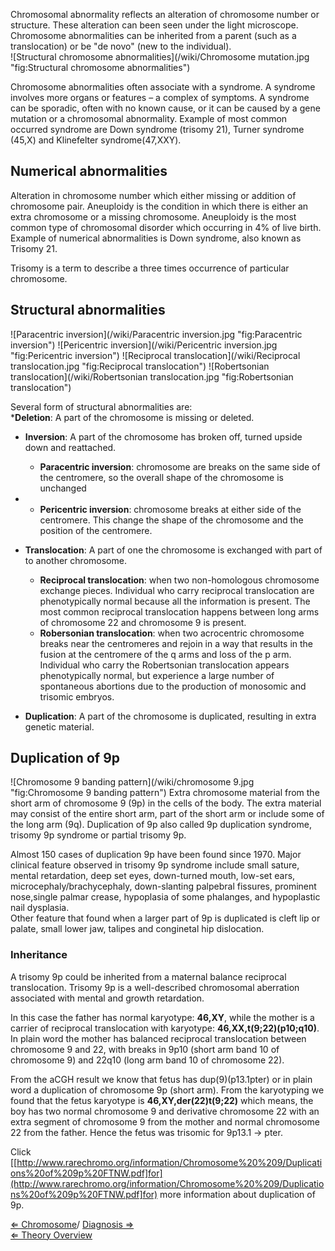 Chromosomal abnormality reflects an alteration of chromosome number or
structure. These alteration can been seen under the light microscope.
Chromosome abnormalities can be inherited from a parent (such as a
translocation) or be "de novo" (new to the individual).\
![Structural chromosome
abnormalities](/wiki/Chromosome mutation.jpg "fig:Structural chromosome abnormalities")

Chromosome abnormalities often associate with a syndrome. A syndrome
involves more organs or features – a complex of symptoms. A syndrome can
be sporadic, often with no known cause, or it can be caused by a gene
mutation or a chromosomal abnormality. Example of most common occurred
syndrome are Down syndrome (trisomy 21), Turner syndrome (45,X) and
Klinefelter syndrome(47,XXY).

Numerical abnormalities
-----------------------

Alteration in chromosome number which either missing or addition of
chromosome pair. Aneuploidy is the condition in which there is either an
extra chromosome or a missing chromosome. Aneuploidy is the most common
type of chromosomal disorder which occurring in 4% of live birth.
Example of numerical abnormalities is Down syndrome, also known as
Trisomy 21.

Trisomy is a term to describe a three times occurrence of particular
chromosome.

Structural abnormalities
------------------------

![Paracentric
inversion](/wiki/Paracentric inversion.jpg "fig:Paracentric inversion")
![Pericentric
inversion](/wiki/Pericentric inversion.jpg "fig:Pericentric inversion")
![Reciprocal
translocation](/wiki/Reciprocal translocation.jpg "fig:Reciprocal translocation")
![Robertsonian
translocation](/wiki/Robertsonian translocation.jpg "fig:Robertsonian translocation")

Several form of structural abnormalities are:\
\***Deletion**: A part of the chromosome is missing or deleted.

-   **Inversion**: A part of the chromosome has broken off, turned
    upside down and reattached.
    -   **Paracentric inversion**: chromosome are breaks on the same
        side of the centromere, so the overall shape of the chromosome
        is unchanged

-   -   **Pericentric inversion**: chromosome breaks at either side of
        the centromere. This change the shape of the chromosome and the
        position of the centromere.
-   **Translocation**: A part of one the chromosome is exchanged with
    part of to another chromosome.
    -   **Reciprocal translocation**: when two non-homologous chromosome
        exchange pieces. Individual who carry reciprocal translocation
        are phenotypically normal because all the information is
        present. The most common reciprocal translocation happens
        between long arms of chromosome 22 and chromosome 9 is present.
    -   **Robersonian translocation**: when two acrocentric chromosome
        breaks near the centromeres and rejoin in a way that results in
        the fusion at the centromere of the q arms and loss of the p
        arm. Individual who carry the Robertsonian translocation appears
        phenotypically normal, but experience a large number of
        spontaneous abortions due to the production of monosomic and
        trisomic embryos.

-   **Duplication**: A part of the chromosome is duplicated, resulting
    in extra genetic material.

Duplication of 9p
-----------------

![Chromosome 9 banding
pattern](/wiki/chromosome 9.jpg "fig:Chromosome 9 banding pattern") Extra
chromosome material from the short arm of chromosome 9 (9p) in the cells
of the body. The extra material may consist of the entire short arm,
part of the short arm or include some of the long arm (9q). Duplication
of 9p also called 9p duplication syndrome, trisomy 9p syndrome or
partial trisomy 9p.

Almost 150 cases of duplication 9p have been found since 1970. Major
clinical feature observed in trisomy 9p syndrome include small sature,
mental retardation, deep set eyes, down-turned mouth, low-set ears,
microcephaly/brachycephaly, down-slanting palpebral fissures, prominent
nose,single palmar crease, hypoplasia of some phalanges, and hypoplastic
nail dysplasia.\
Other feature that found when a larger part of 9p is duplicated is cleft
lip or palate, small lower jaw, talipes and conginetal hip dislocation.

### Inheritance

A trisomy 9p could be inherited from a maternal balance reciprocal
translocation. Trisomy 9p is a well-described chromosomal aberration
associated with mental and growth retardation.

In this case the father has normal karyotype: **46,XY**, while the
mother is a carrier of reciprocal translocation with karyotype:
**46,XX,t(9;22)(p10;q10)**. In plain word the mother has balanced
reciprocal translocation between chromosome 9 and 22, with breaks in
9p10 (short arm band 10 of chromosome 9) and 22q10 (long arm band 10 of
chromosome 22).

From the aCGH result we know that fetus has dup(9)(p13.1pter) or in
plain word a duplication of chromosome 9p (short arm). From the
karyotyping we found that the fetus karyotype is
**46,XY,der(22)t(9;22)** which means, the boy has two normal chromosome
9 and derivative chromosome 22 with an extra segment of chromosome 9
from the mother and normal chromosome 22 from the father. Hence the
fetus was trisomic for 9p13.1 → pter.

Click
[[http://www.rarechromo.org/information/Chromosome%20%209/Duplications%20of%209p%20FTNW.pdf]for](http://www.rarechromo.org/information/Chromosome%20%209/Duplications%20of%209p%20FTNW.pdf]for)
more information about duplication of 9p.

[ ⇐ Chromosome](/wiki/Chromosome "wikilink")/ [ Diagnosis
⇒](/wiki/Diagnosis "wikilink")\
[ ⇐ Theory Overview](/wiki/Cytogenetics "wikilink")

